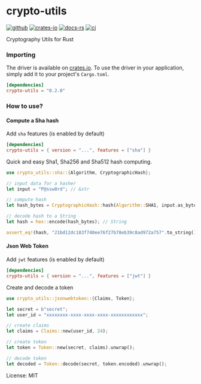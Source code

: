 # crypto-utils

[![github]](https://github.com/MedzikUser/rust-crypto-utils)
[![crates-io]](https://crates.io/crates/crypto-utils)
[![docs-rs]](https://docs.rs/crypto-utils)
[![ci]](https://github.com/MedzikUser/rust-crypto-utils/actions/workflows/rust.yml)

[github]: https://img.shields.io/badge/github-8da0cb?style=for-the-badge&labelColor=555555&logo=github
[crates-io]: https://img.shields.io/badge/crates.io-fc8d62?style=for-the-badge&labelColor=555555&logo=rust
[docs-rs]: https://img.shields.io/badge/docs.rs-66c2a5?style=for-the-badge&labelColor=555555&logo=docs.rs
[ci]: https://img.shields.io/github/workflow/status/MedzikUser/rust-crypto-utils/Rust/main?style=for-the-badge&logo=github

Cryptography Utils for Rust

### Importing
The driver is available on [crates.io](https://crates.io/crates/crypto-utils). To use the driver in
your application, simply add it to your project's `Cargo.toml`.

```toml
[dependencies]
crypto-utils = "0.2.0"
```

### How to use?

#### Compute a Sha hash

Add `sha` features (is enabled by default)

```toml
[dependencies]
crypto-utils = { version = "...", features = ["sha"] }
```

Quick and easy Sha1, Sha256 and Sha512 hash computing.

```rust
use crypto_utils::sha::{Algorithm, CryptographicHash};

// input data for a hasher
let input = "P@ssw0rd"; // &str

// compute hash
let hash_bytes = CryptographicHash::hash(Algorithm::SHA1, input.as_bytes()); // Vec<u8>

// decode hash to a String
let hash = hex::encode(hash_bytes); // String

assert_eq!(hash, "21bd12dc183f740ee76f27b78eb39c8ad972a757".to_string())
```

#### Json Web Token

Add `jwt` features (is enabled by default)

```toml
[dependencies]
crypto-utils = { version = "...", features = ["jwt"] }
```

Create and decode a token

```rust
use crypto_utils::jsonwebtoken::{Claims, Token};

let secret = b"secret";
let user_id = "xxxxxxxx-xxxx-xxxx-xxxx-xxxxxxxxxxxx";

// create claims
let claims = Claims::new(user_id, 24);

// create token
let token = Token::new(secret, claims).unwrap();

// decode token
let decoded = Token::decode(secret, token.encoded).unwrap();
```

License: MIT
